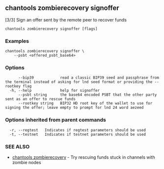 ## chantools zombierecovery signoffer

[3/3] Sign an offer sent by the remote peer to recover funds

```
chantools zombierecovery signoffer [flags]
```

### Examples

```
chantools zombierecovery signoffer \
	--psbt <offered_psbt_base64>
```

### Options

```
      --bip39            read a classic BIP39 seed and passphrase from the terminal instead of asking for lnd seed format or providing the --rootkey flag
  -h, --help             help for signoffer
      --psbt string      the base64 encoded PSBT that the other party sent as an offer to rescue funds
      --rootkey string   BIP32 HD root key of the wallet to use for signing the offer; leave empty to prompt for lnd 24 word aezeed
```

### Options inherited from parent commands

```
  -r, --regtest   Indicates if regtest parameters should be used
  -t, --testnet   Indicates if testnet parameters should be used
```

### SEE ALSO

* [chantools zombierecovery](chantools_zombierecovery.md)	 - Try rescuing funds stuck in channels with zombie nodes

